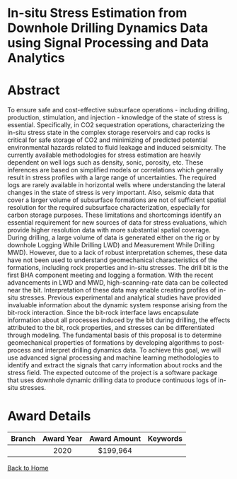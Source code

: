 
In-situ Stress Estimation from Downhole Drilling Dynamics Data using Signal Processing and Data Analytics
=========================================================================================================

# Abstract


To ensure safe and cost-effective subsurface operations - including drilling, production, stimulation, and injection - knowledge of the state of stress is essential. Specifically, in CO2 sequestration operations, characterizing the in-situ stress state in the complex storage reservoirs and cap rocks is critical for safe storage of CO2 and minimizing of predicted potential environmental hazards related to fluid leakage and induced seismicity. The currently available methodologies for stress estimation are heavily dependent on well logs such as density, sonic, porosity, etc. These inferences are based on simplified models or correlations which generally result in stress profiles with a large range of uncertainties. The required logs are rarely available in horizontal wells where understanding the lateral changes in the state of stress is very important. Also, seismic data that cover a larger volume of subsurface formations are not of sufficient spatial resolution for the required subsurface characterization, especially for carbon storage purposes. These limitations and shortcomings identify an essential requirement for new sources of data for stress evaluations, which provide higher resolution data with more substantial spatial coverage. During drilling, a large volume of data is generated either on the rig or by downhole Logging While Drilling LWD) and Measurement While Drilling MWD). However, due to a lack of robust interpretation schemes, these data have not been used to understand geomechanical characteristics of the formations, including rock properties and in-situ stresses. The drill bit is the first BHA component meeting and logging a formation. With the recent advancements in LWD and MWD, high-scanning-rate data can be collected near the bit. Interpretation of these data may enable creating profiles of in-situ stresses. Previous experimental and analytical studies have provided invaluable information about the dynamic system response arising from the bit-rock interaction. Since the bit-rock interface laws encapsulate information about all processes induced by the bit during drilling, the effects attributed to the bit, rock properties, and stresses can be differentiated through modeling. The fundamental basis of this proposal is to determine geomechanical properties of formations by developing algorithms to post-process and interpret drilling dynamics data. To achieve this goal, we will use advanced signal processing and machine learning methodologies to identify and extract the signals that carry information about rocks and the stress field. The expected outcome of the project is a software package that uses downhole dynamic drilling data to produce continuous logs of in-situ stresses.  

# Award Details

|Branch|Award Year|Award Amount|Keywords|
| :---: | :---: | :---: | :---: |
||2020|$199,964||
  
  


[Back to Home](https://github.com/chrischow/dod_sbir_awards/CC/#813)